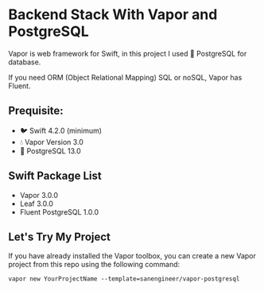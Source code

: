 # Backend Stack With Vapor and PostgreSQL

Vapor is web framework for Swift, in this project I used 🐘 PostgreSQL for database.

If you need ORM (Object Relational Mapping) SQL or noSQL, Vapor has Fluent.

## Prequisite:

- 🐦 Swift 4.2.0 (minimum)
- 💧 Vapor Version 3.0
- 🐘 PostgreSQL 13.0

## Swift Package List

- Vapor 3.0.0
- Leaf 3.0.0
- Fluent PostgreSQL 1.0.0

## Let's Try My Project

If you have already installed the Vapor toolbox, you can create a new Vapor project from this repo using the following command:

    vapor new YourProjectName --template=sanengineer/vapor-postgresql
